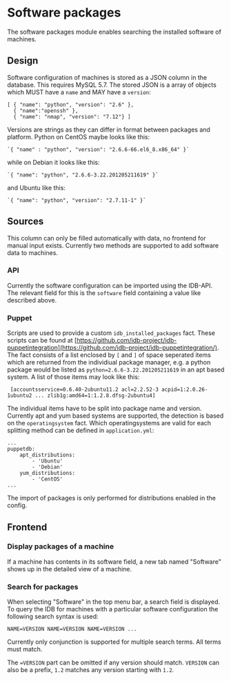 # Software packages

The software packages module enables searching the installed software of machines.

## Design
Software configuration of machines is stored as a JSON column in the database. This requires
MySQL 5.7. The stored JSON is a array of objects which MUST have a `name` and MAY have a `version`:

	[ { "name": "python", "version": "2.6" },
	  { "name":"openssh" },
	  { "name": "nmap", "version": "7.12"} ]

Versions are strings as they can differ in format between packages and platform. 
Python on CentOS maybe looks like this:

	`{ "name" : "python", "version": "2.6.6-66.el6_8.x86_64" }`
while on Debian it looks like this:

	`{ "name": "python", "2.6.6-3.22.201205211619" }`
and Ubuntu like this:

	`{ "name": "python", "version": "2.7.11-1" }`

## Sources

This column can only be filled automatically with data, no frontend for manual input exists. Currently
two methods are supported to add software data to machines.

### API
Currently the software configuration can be imported using the IDB-API. The relevant field
for this is the `software` field containing a value like described above.

### Puppet
Scripts are used to provide a custom `idb_installed_packages` fact. These scripts can be found at
[https://github.com/idb-project/idb-puppetintegration](https://github.com/idb-project/idb-puppetintegration/).
The fact consists of a list enclosed by `[` and `]` of space seperated items which are returned from the individiual package manager,
e.g. a python package would be listed as `python=2.6.6-3.22.201205211619` in an apt based system.
A list of those items may look like this:

	 [accountsservice=0.6.40-2ubuntu11.2 acl=2.2.52-3 acpid=1:2.0.26-1ubuntu2 ... zlib1g:amd64=1:1.2.8.dfsg-2ubuntu4]

The individual items have to be split into package name and version. Currently apt and yum based systems are supported,
the detection is based on the `operatingsystem` fact. Which operatingsystems are valid for each splitting method
can be defined in `application.yml`:

	...
	puppetdb:
		apt_distributions:
			- 'Ubuntu'
			- 'Debian'
		yum_distributions:
			- 'CentOS'
	...

The import of packages is only performed for distributions enabled in the config.

## Frontend

### Display packages of a machine

If a machine has contents in its software field, a new tab named "Software" shows up in the
detailed view of a machine.

### Search for packages

When selecting "Software" in the top menu bar, a search field is displayed.
To query the IDB for machines with a particular software configuration the following
search syntax is used: 

	NAME=VERSION NAME=VERSION NAME=VERSION ...

Currently only conjunction is supported for multiple search terms. All terms must match.

The `=VERSION` part can be omitted if any version should match. `VERSION` can also
be a prefix, `1.2` matches any version starting with `1.2`.